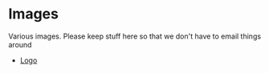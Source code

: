 # Images

Various images. Please keep stuff here so that we don't have to email things around

* [Logo](logo/)

	 